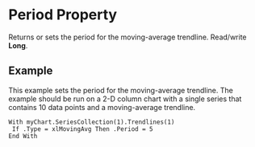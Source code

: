 
# Period Property

Returns or sets the period for the moving-average trendline. Read/write  **Long**.


## Example

This example sets the period for the moving-average trendline. The example should be run on a 2-D column chart with a single series that contains 10 data points and a moving-average trendline.


```
With myChart.SeriesCollection(1).Trendlines(1) 
 If .Type = xlMovingAvg Then .Period = 5 
End With
```

